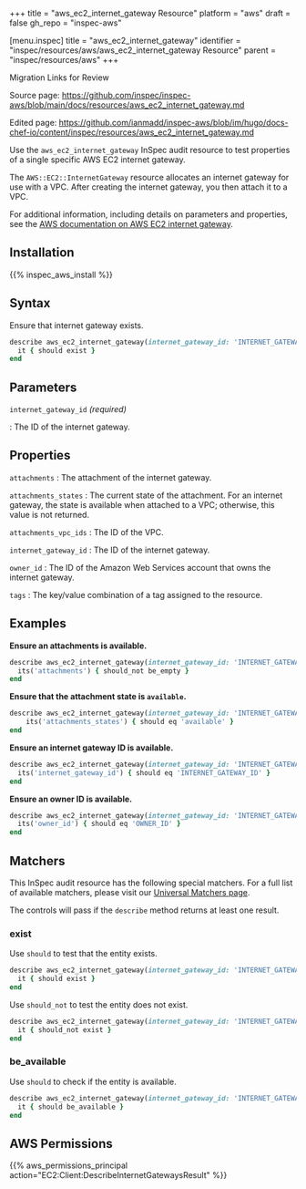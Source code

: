 +++
title = "aws_ec2_internet_gateway Resource"
platform = "aws"
draft = false
gh_repo = "inspec-aws"

[menu.inspec]
title = "aws_ec2_internet_gateway"
identifier = "inspec/resources/aws/aws_ec2_internet_gateway Resource"
parent = "inspec/resources/aws"
+++

<div class="admonition-note">
<p class="admonition-note-title">Migration Links for Review</p>
<div class="admonition-note-text">
<p>Source page: <a href="https://github.com/inspec/inspec-aws/blob/main/docs/resources/aws_ec2_internet_gateway.md">https://github.com/inspec/inspec-aws/blob/main/docs/resources/aws_ec2_internet_gateway.md</a></p>
<p>Edited page: <a href="https://github.com/ianmadd/inspec-aws/blob/im/hugo/docs-chef-io/content/inspec/resources/aws_ec2_internet_gateway.md">https://github.com/ianmadd/inspec-aws/blob/im/hugo/docs-chef-io/content/inspec/resources/aws_ec2_internet_gateway.md</a></p>
</div>
</div>


Use the `aws_ec2_internet_gateway` InSpec audit resource to test properties of a single specific AWS EC2 internet gateway.

The `AWS::EC2::InternetGateway` resource allocates an internet gateway for use with a VPC. After creating the internet gateway, you then attach it to a VPC.

For additional information, including details on parameters and properties, see the [AWS documentation on AWS EC2 internet gateway](https://docs.aws.amazon.com/AWSCloudFormation/latest/UserGuide/aws-resource-ec2-internetgateway.html).

## Installation

{{% inspec_aws_install %}}

## Syntax

Ensure that internet gateway exists.

```ruby
describe aws_ec2_internet_gateway(internet_gateway_id: 'INTERNET_GATEWAY_ID') do
  it { should exist }
end
```

## Parameters

`internet_gateway_id` _(required)_

: The ID of the internet gateway.

## Properties

`attachments`
: The attachment of the internet gateway.

`attachments_states`
: The current state of the attachment. For an internet gateway, the state is available when attached to a VPC; otherwise, this value is not returned.

`attachments_vpc_ids`
: The ID of the VPC.

`internet_gateway_id`
: The ID of the internet gateway.

`owner_id`
: The ID of the Amazon Web Services account that owns the internet gateway.

`tags`
: The key/value combination of a tag assigned to the resource.

## Examples

**Ensure an attachments is available.**

```ruby
describe aws_ec2_internet_gateway(internet_gateway_id: 'INTERNET_GATEWAY_ID') do
  its('attachments') { should_not be_empty }
end
```

**Ensure that the attachment state is `available`.**

```ruby
describe aws_ec2_internet_gateway(internet_gateway_id: 'INTERNET_GATEWAY_ID') do
    its('attachments_states') { should eq 'available' }
end
```

**Ensure an internet gateway ID is available.**

```ruby
describe aws_ec2_internet_gateway(internet_gateway_id: 'INTERNET_GATEWAY_ID') do
  its('internet_gateway_id') { should eq 'INTERNET_GATEWAY_ID' }
end
```

**Ensure an owner ID is available.**

```ruby
describe aws_ec2_internet_gateway(internet_gateway_id: 'INTERNET_GATEWAY_ID') do
  its('owner_id') { should eq 'OWNER_ID' }
end
```

## Matchers

This InSpec audit resource has the following special matchers. For a full list of available matchers, please visit our [Universal Matchers page](https://www.inspec.io/docs/reference/matchers/).

The controls will pass if the `describe` method returns at least one result.

### exist

Use `should` to test that the entity exists.

```ruby
describe aws_ec2_internet_gateway(internet_gateway_id: 'INTERNET_GATEWAY_ID') do
  it { should exist }
end
```

Use `should_not` to test the entity does not exist.

```ruby
describe aws_ec2_internet_gateway(internet_gateway_id: 'INTERNET_GATEWAY_ID') do
  it { should_not exist }
end
```

### be_available

Use `should` to check if the entity is available.

```ruby
describe aws_ec2_internet_gateway(internet_gateway_id: 'INTERNET_GATEWAY_ID') do
  it { should be_available }
end
```

## AWS Permissions

{{% aws_permissions_principal action="EC2:Client:DescribeInternetGatewaysResult" %}}
